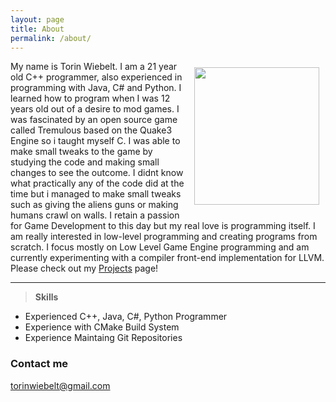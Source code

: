 ```yaml
---
layout: page
title: About
permalink: /about/
---
```


<img align=right width="200" height="220" src="http:/twiebs.github.io/img/profile.png" style="padding:10px;">
 
My name is Torin Wiebelt.  I am a 21 year old C++ programmer, also experienced in programming with Java, C# and Python.  I learned how to program when I was 12 years old out of a desire to mod games.  I was fascinated by an open source game called Tremulous based on the Quake3 Engine so i taught myself C.  I was able to make small tweaks to the game by studying the code and making small changes to see the outcome.  I didnt know what practically any of the code did at the time but i managed to make small tweaks such as giving the aliens guns or making humans crawl on walls.  I retain a passion for Game Development to this day but my real love is programming itself.  I am really interested in low-level programming and creating programs from scratch.  I focus mostly on Low Level Game Engine programming and am currently experimenting with a compiler front-end implementation for LLVM.  Please check out my [Projects](/projects/) page!
 
 
---------------------------
> **Skills**
- Experienced C++, Java, C#, Python Programmer
- Experience with CMake Build System
- Experience Maintaing Git Repositories

### Contact me

[torinwiebelt@gmail.com](mailto:torinwiebelt@gmail.com)


